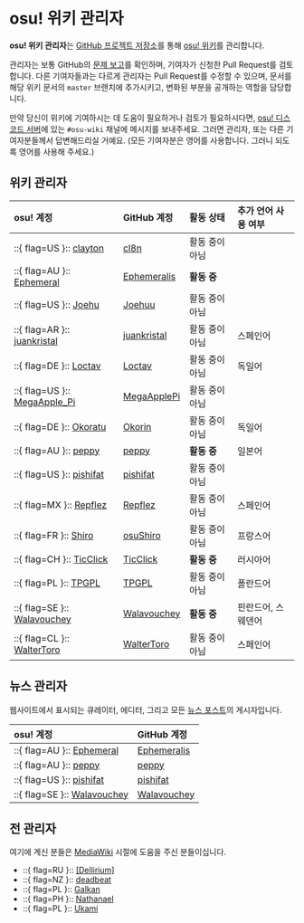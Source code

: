 # osu! 위키 관리자

**osu! 위키 관리자**는 [GitHub 프로젝트 저장소](https://github.com/ppy/osu-wiki)를 통해 [osu! 위키](/wiki/osu!_wiki)를 관리합니다.

관리자는 보통 GitHub의 [문제 보고](https://github.com/ppy/osu-wiki/issues)를 확인하며, 기여자가 신청한 Pull Request를 검토합니다. 다른 기여자들과는 다르게 관리자는 Pull Request를 수정할 수 있으며, 문서를 해당 위키 문서의 `master` 브랜치에 추가시키고, 변화된 부분을 공개하는 역할을 담당합니다.

만약 당신이 위키에 기여하시는 데 도움이 필요하거나 검토가 필요하시다면, [osu! 디스코드 서버](/wiki/Community/osu!_Discord_server)에 있는 `#osu-wiki` 채널에 메시지를 보내주세요. 그러면 관리자, 또는 다른 기여자분들께서 답변해드리실 거예요. (모든 기여자분은 영어를 사용합니다. 그러니 되도록 영어를 사용해 주세요.)

## 위키 관리자

<!-- internal reference: https://github.com/orgs/ppy/teams/wiki/members -->

| osu! 계정 | GitHub 계정 | 활동 상태 | 추가 언어 사용 여부 |
| :-- | :-- | :-- | :-- |
| ::{ flag=US }:: [clayton](https://osu.ppy.sh/users/3666350) | [cl8n](https://github.com/cl8n) | 활동 중이 아님 |  |
| ::{ flag=AU }:: [Ephemeral](https://osu.ppy.sh/users/102335) | [Ephemeralis](https://github.com/Ephemeralis) | **활동 중** |  |
| ::{ flag=US }:: [Joehu](https://osu.ppy.sh/users/8549835) | [Joehuu](https://github.com/Joehuu) | 활동 중이 아님 |  |
| ::{ flag=AR }:: [juankristal](https://osu.ppy.sh/users/443656) | [juankristal](https://github.com/juankristal) | 활동 중이 아님 | 스페인어 |
| ::{ flag=DE }:: [Loctav](https://github.com/Loctav) | [Loctav](https://github.com/Loctav) | 활동 중이 아님 | 독일어 |
| ::{ flag=US }:: [MegaApple_Pi](https://osu.ppy.sh/users/2148208) | [MegaApplePi](https://github.com/MegaApplePi) | 활동 중이 아님 |  |
| ::{ flag=DE }:: [Okoratu](https://osu.ppy.sh/users/1623405) | [Okorin](https://github.com/Okorin) | 활동 중이 아님 | 독일어 |
| ::{ flag=AU }:: [peppy](https://osu.ppy.sh/users/2) | [peppy](https://github.com/peppy) | **활동 중** | 일본어 |
| ::{ flag=US }:: [pishifat](https://osu.ppy.sh/users/3178418) | [pishifat](https://github.com/pishifat) | 활동 중이 아님 |  |
| ::{ flag=MX }:: [Repflez](https://osu.ppy.sh/users/201392) | [Repflez](https://github.com/Repflez) | 활동 중이 아님 | 스페인어 |
| ::{ flag=FR }:: [Shiro](https://osu.ppy.sh/users/113005) | [osuShiro](https://github.com/osuShiro) | 활동 중이 아님 | 프랑스어 |
| ::{ flag=CH }:: [TicClick](https://osu.ppy.sh/users/672931) | [TicClick](https://github.com/TicClick) | **활동 중** | 러시아어 |
| ::{ flag=PL }:: [TPGPL](https://osu.ppy.sh/users/3944705) | [TPGPL](https://github.com/TPGPL) | 활동 중이 아님 | 폴란드어 |
| ::{ flag=SE }:: [Walavouchey](https://osu.ppy.sh/users/5773079) | [Walavouchey](https://github.com/Walavouchey) | **활동 중** | 핀란드어, 스웨덴어 |
| ::{ flag=CL }:: [WalterToro](https://osu.ppy.sh/users/5281416) | [WalterToro](https://github.com/WalterToro) | 활동 중이 아님 | 스페인어 |

## 뉴스 관리자

웹사이트에서 표시되는 큐레이터, 에디터, 그리고 모든 [뉴스 포스트](https://osu.ppy.sh/home/news)의 게시자입니다.

| osu! 계정 | GitHub 계정 |
| :-- | :-- |
| ::{ flag=AU }:: [Ephemeral](https://osu.ppy.sh/users/102335) | [Ephemeralis](https://github.com/Ephemeralis) |
| ::{ flag=AU }:: [peppy](https://osu.ppy.sh/users/2) | [peppy](https://github.com/peppy) |
| ::{ flag=US }:: [pishifat](https://osu.ppy.sh/users/3178418) | [pishifat](https://github.com/pishifat) |
| ::{ flag=SE }:: [Walavouchey](https://osu.ppy.sh/users/5773079) | [Walavouchey](https://github.com/Walavouchey) |

## 전 관리자

여기에 계신 분들은 [MediaWiki](/wiki/History_of_osu!/osu!_wiki) 시절에 도움을 주신 분들이십니다.

- ::{ flag=RU }:: [\[Dellirium\]](https://osu.ppy.sh/users/519032)
- ::{ flag=NZ }:: [deadbeat](https://osu.ppy.sh/users/128370)
- ::{ flag=PL }:: [Galkan](https://osu.ppy.sh/users/169570)
- ::{ flag=PH }:: [Nathanael](https://osu.ppy.sh/users/2295078)
- ::{ flag=PL }:: [Ukami](https://osu.ppy.sh/users/820865)
